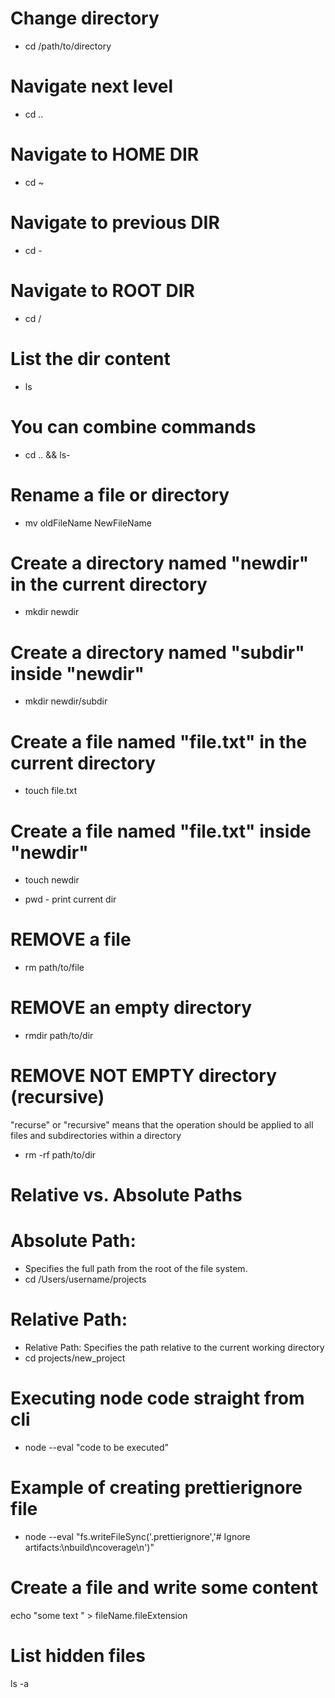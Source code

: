 # Change directory
- cd /path/to/directory

# Navigate next level
- cd ..

# Navigate to HOME DIR

- cd ~

# Navigate to previous DIR

- cd -

# Navigate to ROOT DIR

- cd /

# List the dir content

- ls

# You can combine commands

-  cd .. && ls-

# Rename a file or directory
- mv oldFileName NewFileName


# Create a directory named "newdir" in the current directory
- mkdir newdir

# Create a directory named "subdir" inside "newdir"
- mkdir newdir/subdir


# Create a file named "file.txt" in the current directory
- touch file.txt

# Create a file named "file.txt" inside "newdir"
- touch newdir

- pwd - print current dir

# REMOVE a file
- rm path/to/file

# REMOVE an empty directory

- rmdir path/to/dir

# REMOVE NOT EMPTY directory (recursive)
"recurse" or "recursive" means that the operation should be applied to all files and subdirectories within a directory

- rm -rf path/to/dir


# Relative vs. Absolute Paths
# Absolute Path:
- Specifies the full path from the root of the file system.
- cd /Users/username/projects

# Relative Path:
- Relative Path: Specifies the path relative to the current working directory
- cd projects/new_project

# Executing node code straight from cli
- node --eval "code to be executed"

# Example of creating prettierignore file
- node --eval "fs.writeFileSync('.prettierignore','# Ignore artifacts:\nbuild\ncoverage\n')"

# Create a file and write some content 
echo "some text " > fileName.fileExtension

# List hidden files
ls -a
